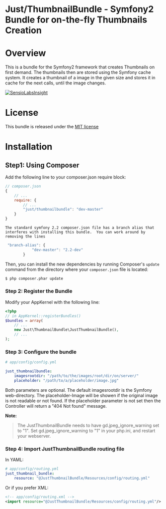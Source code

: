 Just/ThumbnailBundle - Symfony2 Bundle for on-the-fly Thumbnails Creation
=========================================================================


Overview
========

This is a bundle for the Symfony2 framework that creates Thumbnails on first demand. The thumbnails then are stored using the Symfony cache system.
It creates a thumbnail of a image in the given size and stores it in cache for the next calls, until the image changes.

[![SensioLabsInsight](https://insight.sensiolabs.com/projects/f97fef15-6eb9-45e2-9973-5948514a4864/big.png)](https://insight.sensiolabs.com/projects/f97fef15-6eb9-45e2-9973-5948514a4864)


License
=======

This bundle is released under the [MIT license](Resources/meta/LICENSE)

Installation
============

## Step1: Using Composer

Add the following line to your composer.json require block:

```js
// composer.json
{
    // ...
    require: {
        // ...
        "just/thumbnailbundle": "dev-master"
    }
}
```
    
    The standard symfony 2.2 composer.json file has a branch alias that interferes with installing this bundle.  You can work around by removing the lines
```js
 "branch-alias": {
            "dev-master": "2.2-dev"
        }
```

Then, you can install the new dependencies by running Composer's ``update``
command from the directory where your ``composer.json`` file is located:

```bash
$ php composer.phar update
```

### Step 2: Register the Bundle

Modify your AppKernel with the following line:
```php
<?php
// in AppKernel::registerBundles()
$bundles = array(
    // ...
    new Just\ThumbnailBundle\JustThumbnailBundle(),
    // ...
);
```

### Step 3: Configure the bundle

``` yaml
# app/config/config.yml

just_thumbnailbundle:
    imagesrootdir: "/path/to/the/images/root/dir/on/server/"
    placeholder: "/path/to/a/placeholder/image.jpg"
```
Both parameters are optional. The default imagesrootdir is the Symfony web-directory. 
The placeholder-Image will be showen if the original image is not readable or not found. If the placeholder parameter is not set then the Controller will return a "404 Not found" message.


**Note:**
> The JustThumbnailBundle needs to have gd.jpeg_ignore_warning set to "1". Set gd.jpeg_ignore_warning to "1" in your php.ini, and restart your webserver.


### Step 4: Import JustThumbnailBundle routing file

In YAML:

``` yaml
# app/config/routing.yml
just_thumbnail_bundle:
    resource: "@JustThumbnailBundle/Resources/config/routing.yml"
```

Or if you prefer XML:

``` xml
<!-- app/config/routing.xml -->
<import resource="@JustThumbnailBundle/Resources/config/routing.yml"/>
```



